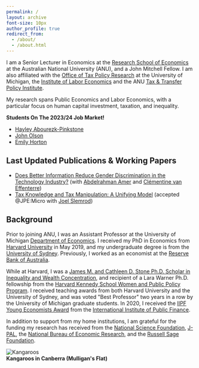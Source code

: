 ```yaml
---
permalink: /
layout: archive
font-size: 10px
author_profile: true
redirect_from: 
  - /about/
  - /about.html
---
```


I am a Senior Lecturer in Economics at the [Research School of Economics](https://rse.anu.edu.au/) at the Australian National University (ANU), and a John Mitchell Fellow.  I am also affiliated with the [Office of Tax Policy Research](https://rossweb.bus.umich.edu/otpr/) at the University of Michigan, the [Institute of Labor Economics](https://www.iza.org/person/21108/ashley-c-craig) and the ANU [Tax & Transfer Policy Institute](https://taxpolicy.crawford.anu.edu.au/taxpolicy-people/research-affiliates).

My research spans Public Economics and Labor Economics, with a particular focus on human capital investment, taxation, and inequality.


 **Students On The 2023/24 Job Market!**
 - [Hayley Abourezk-Pinkstone](https://sites.google.com/view/hayley-abourezk-pinkstone)
 - [John Olson](https://www.johnsolson.com) 
 - [Emily Horton](https://www.emily-horton.com)

## Last Updated Publications & Working Papers
- [Does Better Information Reduce Gender Discrimination in the Technology Industry?](../../files/ACV.pdf) (with [Abdelrahman Amer](https://bfi.uchicago.edu/scholar/amer-abdelrahman/) and [Clémentine van Effenterre](https://sites.google.com/site/vaneffenterreclementine/home))
- [Tax Knowledge and Tax Manipulation: A Unifying Model](../../files/knowledge.pdf) (accepted @JPE:Micro with [Joel Slemrod](https://webuser.bus.umich.edu/jslemrod/))

## Background

Prior to joining ANU, I was an Assistant Professor at the University of Michigan [Department of Economics](https://lsa.umich.edu/econ). I received my PhD in Economics from [Harvard University](https://economics.harvard.edu/) in May 2019, and my undergraduate degree is from the [University of Sydney](https://www.sydney.edu.au/). Previously, I worked as an economist at the [Reserve Bank of Australia](https://www.rba.gov.au/).

While at Harvard, I was a [James M. and Cathleen D. Stone Ph.D. Scholar in Inequality and Wealth Concentration](https://inequality.hks.harvard.edu/fellowship-awards), and recipient of a Lara Warner Ph.D. fellowship from the [Harvard Kennedy School Women and Public Policy Program](https://www.hks.harvard.edu/centers/wappp). I received teaching awards from both Harvard University and the University of Sydney, and was voted "Best Professor" two years in a row by the University of Michigan graduate students. In 2020, I received the [IIPF Young Economists Award](https://www.iipf.org/yeaw.htm) from the [International Institute of Public Finance](https://www.iipf.org/index.htm).

In addition to support from my home institutions, I am grateful for the funding my research has received from the [National Science Foundation](https://www.nsf.gov), [J-PAL](https://www.povertyactionlab.org/na), the [National Bureau of Economic Research](https://www.nber.org), and the [Russell Sage Foundation](http://www.russellsage.org).

![Kangaroos](https://ashleycraig.com/images/IMG_1487.jpg "Kangaroos in Canberra (Mulligan's Flat)")
<br>**Kangaroos in Canberra (Mulligan's Flat)**
